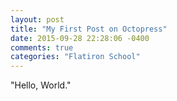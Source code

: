 ```yaml
---
layout: post
title: "My First Post on Octopress"
date: 2015-09-28 22:28:06 -0400
comments: true
categories: "Flatiron School" 
---
```

"Hello, World."
